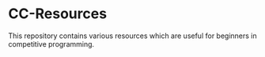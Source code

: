 # CC-Resources
This repository contains various resources which are useful for beginners in competitive programming.
